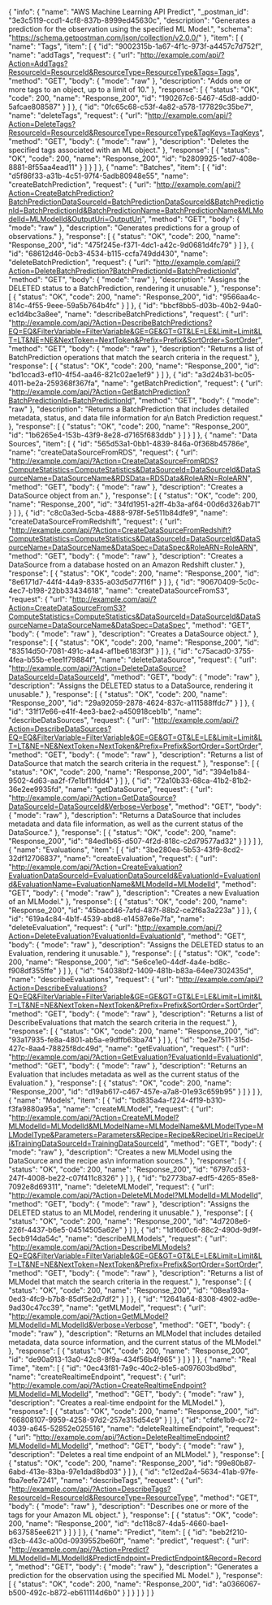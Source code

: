 {
  "info": {
    "name": "AWS Machine Learning API Predict",
    "_postman_id": "3e3c5119-ccd1-4cf8-837b-8999ed45630c",
    "description": "Generates a prediction for the observation using the specified ML Model.",
    "schema": "https://schema.getpostman.com/json/collection/v2.0.0/"
  },
  "item": [
    {
      "name": "Tags",
      "item": [
        {
          "id": "9002315b-1a67-4f1c-973f-a4457c7d752f",
          "name": "addTags",
          "request": {
            "url": "http://example.com/api/?Action=AddTags?ResourceId=ResourceId&ResourceType=ResourceType&Tags=Tags",
            "method": "GET",
            "body": {
              "mode": "raw"
            },
            "description": "Adds one or more tags to an object, up to a limit of 10."
          },
          "response": [
            {
              "status": "OK",
              "code": 200,
              "name": "Response_200",
              "id": "190267c6-5467-45d8-add0-5afcae808587"
            }
          ]
        },
        {
          "id": "0fc65c68-c53f-4a82-a578-177829c35be7",
          "name": "deleteTags",
          "request": {
            "url": "http://example.com/api/?Action=DeleteTags?ResourceId=ResourceId&ResourceType=ResourceType&TagKeys=TagKeys",
            "method": "GET",
            "body": {
              "mode": "raw"
            },
            "description": "Deletes the specified tags associated with an ML object."
          },
          "response": [
            {
              "status": "OK",
              "code": 200,
              "name": "Response_200",
              "id": "b2809925-1ed7-408e-8881-8f55aa4ead11"
            }
          ]
        }
      ]
    },
    {
      "name": "Batches",
      "item": [
        {
          "id": "d5f86f33-a31b-4c51-97f4-5adb80948e55",
          "name": "createBatchPrediction",
          "request": {
            "url": "http://example.com/api/?Action=CreateBatchPrediction?BatchPredictionDataSourceId=BatchPredictionDataSourceId&BatchPredictionId=BatchPredictionId&BatchPredictionName=BatchPredictionName&MLModelId=MLModelId&OutputUri=OutputUri",
            "method": "GET",
            "body": {
              "mode": "raw"
            },
            "description": "Generates predictions for a group of observations."
          },
          "response": [
            {
              "status": "OK",
              "code": 200,
              "name": "Response_200",
              "id": "475f245e-f371-4dc1-a42c-9d0681d4fc79"
            }
          ]
        },
        {
          "id": "68612d46-0cb3-4534-b115-ccfa749dd430",
          "name": "deleteBatchPrediction",
          "request": {
            "url": "http://example.com/api/?Action=DeleteBatchPrediction?BatchPredictionId=BatchPredictionId",
            "method": "GET",
            "body": {
              "mode": "raw"
            },
            "description": "Assigns the DELETED status to a BatchPrediction, rendering it unusable."
          },
          "response": [
            {
              "status": "OK",
              "code": 200,
              "name": "Response_200",
              "id": "9566aa4c-814c-4f55-9eee-59a5b764b4fc"
            }
          ]
        },
        {
          "id": "bbcf8bb5-d03b-40b2-94a0-ec1d4bc3a8ee",
          "name": "describeBatchPredictions",
          "request": {
            "url": "http://example.com/api/?Action=DescribeBatchPredictions?EQ=EQ&FilterVariable=FilterVariable&GE=GE&GT=GT&LE=LE&Limit=Limit&LT=LT&NE=NE&NextToken=NextToken&Prefix=Prefix&SortOrder=SortOrder",
            "method": "GET",
            "body": {
              "mode": "raw"
            },
            "description": "Returns a list of BatchPrediction operations that match the search criteria in the request."
          },
          "response": [
            {
              "status": "OK",
              "code": 200,
              "name": "Response_200",
              "id": "bd1ccad3-ef10-4f54-aa46-821c02ae1ef9"
            }
          ]
        },
        {
          "id": "a3d24b31-bc05-4011-be2a-259368f367fa",
          "name": "getBatchPrediction",
          "request": {
            "url": "http://example.com/api/?Action=GetBatchPrediction?BatchPredictionId=BatchPredictionId",
            "method": "GET",
            "body": {
              "mode": "raw"
            },
            "description": "Returns a BatchPrediction that includes detailed metadata, status, and data file information for a\n            Batch Prediction request."
          },
          "response": [
            {
              "status": "OK",
              "code": 200,
              "name": "Response_200",
              "id": "1b6265e4-153b-43f9-8e28-d7165f683ddb"
            }
          ]
        }
      ]
    },
    {
      "name": "Data Sources",
      "item": [
        {
          "id": "565d53a1-0bb1-4839-846a-0f368b45786e",
          "name": "createDataSourceFromRDS",
          "request": {
            "url": "http://example.com/api/?Action=CreateDataSourceFromRDS?ComputeStatistics=ComputeStatistics&DataSourceId=DataSourceId&DataSourceName=DataSourceName&RDSData=RDSData&RoleARN=RoleARN",
            "method": "GET",
            "body": {
              "mode": "raw"
            },
            "description": "Creates a DataSource object from an."
          },
          "response": [
            {
              "status": "OK",
              "code": 200,
              "name": "Response_200",
              "id": "34fd1951-a2ff-4b3a-af64-00d6d326ab71"
            }
          ]
        },
        {
          "id": "c8c0a3ed-5cba-4888-978f-5e511b84dfe9",
          "name": "createDataSourceFromRedshift",
          "request": {
            "url": "http://example.com/api/?Action=CreateDataSourceFromRedshift?ComputeStatistics=ComputeStatistics&DataSourceId=DataSourceId&DataSourceName=DataSourceName&DataSpec=DataSpec&RoleARN=RoleARN",
            "method": "GET",
            "body": {
              "mode": "raw"
            },
            "description": "Creates a DataSource from a database hosted on an Amazon Redshift cluster."
          },
          "response": [
            {
              "status": "OK",
              "code": 200,
              "name": "Response_200",
              "id": "8e6171d7-44f4-44a9-8335-a03d5d77f16f"
            }
          ]
        },
        {
          "id": "90670409-5c0c-4ec7-b198-22bb33434618",
          "name": "createDataSourceFromS3",
          "request": {
            "url": "http://example.com/api/?Action=CreateDataSourceFromS3?ComputeStatistics=ComputeStatistics&DataSourceId=DataSourceId&DataSourceName=DataSourceName&DataSpec=DataSpec",
            "method": "GET",
            "body": {
              "mode": "raw"
            },
            "description": "Creates a DataSource object."
          },
          "response": [
            {
              "status": "OK",
              "code": 200,
              "name": "Response_200",
              "id": "83514d50-7081-491c-a4a4-af1be6183f3f"
            }
          ]
        },
        {
          "id": "c75acad0-3755-4fea-b55b-e1ee1f79884f",
          "name": "deleteDataSource",
          "request": {
            "url": "http://example.com/api/?Action=DeleteDataSource?DataSourceId=DataSourceId",
            "method": "GET",
            "body": {
              "mode": "raw"
            },
            "description": "Assigns the DELETED status to a DataSource, rendering it unusable."
          },
          "response": [
            {
              "status": "OK",
              "code": 200,
              "name": "Response_200",
              "id": "29a92059-2878-4624-837c-a111588ffdc7"
            }
          ]
        },
        {
          "id": "31f17e66-e41f-4ee3-bae2-a450918ceb1b",
          "name": "describeDataSources",
          "request": {
            "url": "http://example.com/api/?Action=DescribeDataSources?EQ=EQ&FilterVariable=FilterVariable&GE=GE&GT=GT&LE=LE&Limit=Limit&LT=LT&NE=NE&NextToken=NextToken&Prefix=Prefix&SortOrder=SortOrder",
            "method": "GET",
            "body": {
              "mode": "raw"
            },
            "description": "Returns a list of DataSource that match the search criteria in the request."
          },
          "response": [
            {
              "status": "OK",
              "code": 200,
              "name": "Response_200",
              "id": "394e1b84-9502-4d63-aa2f-f7e1bf11fdd4"
            }
          ]
        },
        {
          "id": "72a10b33-68ca-41b2-81b2-36e2ee9935fd",
          "name": "getDataSource",
          "request": {
            "url": "http://example.com/api/?Action=GetDataSource?DataSourceId=DataSourceId&Verbose=Verbose",
            "method": "GET",
            "body": {
              "mode": "raw"
            },
            "description": "Returns a DataSource that includes metadata and data file information, as well as the current status of the DataSource."
          },
          "response": [
            {
              "status": "OK",
              "code": 200,
              "name": "Response_200",
              "id": "84ed1b65-d507-4f2d-818c-c2d79577ad32"
            }
          ]
        }
      ]
    },
    {
      "name": "Evaluations",
      "item": [
        {
          "id": "3be280ea-5b53-43f9-8cd2-32df12706837",
          "name": "createEvaluation",
          "request": {
            "url": "http://example.com/api/?Action=CreateEvaluation?EvaluationDataSourceId=EvaluationDataSourceId&EvaluationId=EvaluationId&EvaluationName=EvaluationName&MLModelId=MLModelId",
            "method": "GET",
            "body": {
              "mode": "raw"
            },
            "description": "Creates a new Evaluation of an MLModel."
          },
          "response": [
            {
              "status": "OK",
              "code": 200,
              "name": "Response_200",
              "id": "45bacd46-7afd-487f-88b2-ce2f6a3a223a"
            }
          ]
        },
        {
          "id": "619a4c84-4b1f-4539-abd8-e14587e6e7fa",
          "name": "deleteEvaluation",
          "request": {
            "url": "http://example.com/api/?Action=DeleteEvaluation?EvaluationId=EvaluationId",
            "method": "GET",
            "body": {
              "mode": "raw"
            },
            "description": "Assigns the DELETED status to an Evaluation, rendering it unusable."
          },
          "response": [
            {
              "status": "OK",
              "code": 200,
              "name": "Response_200",
              "id": "5e6ce1e0-44df-4a4e-bd8c-f908df355ffe"
            }
          ]
        },
        {
          "id": "54038bf2-1409-481b-b83a-64ee7302435d",
          "name": "describeEvaluations",
          "request": {
            "url": "http://example.com/api/?Action=DescribeEvaluations?EQ=EQ&FilterVariable=FilterVariable&GE=GE&GT=GT&LE=LE&Limit=Limit&LT=LT&NE=NE&NextToken=NextToken&Prefix=Prefix&SortOrder=SortOrder",
            "method": "GET",
            "body": {
              "mode": "raw"
            },
            "description": "Returns a list of DescribeEvaluations that match the search criteria in the request."
          },
          "response": [
            {
              "status": "OK",
              "code": 200,
              "name": "Response_200",
              "id": "93a17935-fe8a-4801-ab5a-e9dffb63ba74"
            }
          ]
        },
        {
          "id": "be2e7511-315d-427c-8aa4-78825f8dc49d",
          "name": "getEvaluation",
          "request": {
            "url": "http://example.com/api/?Action=GetEvaluation?EvaluationId=EvaluationId",
            "method": "GET",
            "body": {
              "mode": "raw"
            },
            "description": "Returns an Evaluation that includes metadata as well as the current status of the Evaluation."
          },
          "response": [
            {
              "status": "OK",
              "code": 200,
              "name": "Response_200",
              "id": "d19ab617-c467-457e-a7a8-01e93c659b95"
            }
          ]
        }
      ]
    },
    {
      "name": "Models",
      "item": [
        {
          "id": "bd835a4a-f224-4f19-b310-f3fa9880a95a",
          "name": "createMLModel",
          "request": {
            "url": "http://example.com/api/?Action=CreateMLModel?MLModelId=MLModelId&MLModelName=MLModelName&MLModelType=MLModelType&Parameters=Parameters&Recipe=Recipe&RecipeUri=RecipeUri&TrainingDataSourceId=TrainingDataSourceId",
            "method": "GET",
            "body": {
              "mode": "raw"
            },
            "description": "Creates a new MLModel using the DataSource and the recipe as\n            information sources."
          },
          "response": [
            {
              "status": "OK",
              "code": 200,
              "name": "Response_200",
              "id": "6797cd53-247f-4008-be22-c07f411c8326"
            }
          ]
        },
        {
          "id": "b2773ba7-edf5-4265-85e8-7092e8d69311",
          "name": "deleteMLModel",
          "request": {
            "url": "http://example.com/api/?Action=DeleteMLModel?MLModelId=MLModelId",
            "method": "GET",
            "body": {
              "mode": "raw"
            },
            "description": "Assigns the DELETED status to an MLModel, rendering it unusable."
          },
          "response": [
            {
              "status": "OK",
              "code": 200,
              "name": "Response_200",
              "id": "4d7208e6-226f-4437-b6e5-04514505a62e"
            }
          ]
        },
        {
          "id": "1d16d0c6-88c2-490d-9d9f-5ecb914da54c",
          "name": "describeMLModels",
          "request": {
            "url": "http://example.com/api/?Action=DescribeMLModels?EQ=EQ&FilterVariable=FilterVariable&GE=GE&GT=GT&LE=LE&Limit=Limit&LT=LT&NE=NE&NextToken=NextToken&Prefix=Prefix&SortOrder=SortOrder",
            "method": "GET",
            "body": {
              "mode": "raw"
            },
            "description": "Returns a list of MLModel that match the search criteria in the request."
          },
          "response": [
            {
              "status": "OK",
              "code": 200,
              "name": "Response_200",
              "id": "08ea193a-0ed3-4fc9-b7b8-85df5e2d7df2"
            }
          ]
        },
        {
          "id": "12641a64-8308-4902-ad9e-9ad30c47cc39",
          "name": "getMLModel",
          "request": {
            "url": "http://example.com/api/?Action=GetMLModel?MLModelId=MLModelId&Verbose=Verbose",
            "method": "GET",
            "body": {
              "mode": "raw"
            },
            "description": "Returns an MLModel that includes detailed metadata, data source information, and the current status of the MLModel."
          },
          "response": [
            {
              "status": "OK",
              "code": 200,
              "name": "Response_200",
              "id": "de90a913-13a0-42c8-8f9a-434f56b4f965"
            }
          ]
        }
      ]
    },
    {
      "name": "Real Time",
      "item": [
        {
          "id": "0ec43f81-7a9c-40c2-b1e5-a097603bd9bd",
          "name": "createRealtimeEndpoint",
          "request": {
            "url": "http://example.com/api/?Action=CreateRealtimeEndpoint?MLModelId=MLModelId",
            "method": "GET",
            "body": {
              "mode": "raw"
            },
            "description": "Creates a real-time endpoint for the MLModel."
          },
          "response": [
            {
              "status": "OK",
              "code": 200,
              "name": "Response_200",
              "id": "66808107-9959-4258-97d2-257e315d54c9"
            }
          ]
        },
        {
          "id": "cfdfe1b9-cc72-4039-a645-52852e025516",
          "name": "deleteRealtimeEndpoint",
          "request": {
            "url": "http://example.com/api/?Action=DeleteRealtimeEndpoint?MLModelId=MLModelId",
            "method": "GET",
            "body": {
              "mode": "raw"
            },
            "description": "Deletes a real time endpoint of an MLModel."
          },
          "response": [
            {
              "status": "OK",
              "code": 200,
              "name": "Response_200",
              "id": "99e80b87-6abd-413e-83ba-97e1dad8bd03"
            }
          ]
        },
        {
          "id": "c12ed2a4-5634-41ab-97fe-fba7eefe7241",
          "name": "describeTags",
          "request": {
            "url": "http://example.com/api/?Action=DescribeTags?ResourceId=ResourceId&ResourceType=ResourceType",
            "method": "GET",
            "body": {
              "mode": "raw"
            },
            "description": "Describes one or more of the tags for your Amazon ML object."
          },
          "response": [
            {
              "status": "OK",
              "code": 200,
              "name": "Response_200",
              "id": "dc118c87-4da5-4660-bae1-b637585ee621"
            }
          ]
        }
      ]
    },
    {
      "name": "Predict",
      "item": [
        {
          "id": "beb2f210-d3cb-443c-a00d-0939552be60f",
          "name": "predict",
          "request": {
            "url": "http://example.com/api/?Action=Predict?MLModelId=MLModelId&PredictEndpoint=PredictEndpoint&Record=Record",
            "method": "GET",
            "body": {
              "mode": "raw"
            },
            "description": "Generates a prediction for the observation using the specified ML Model."
          },
          "response": [
            {
              "status": "OK",
              "code": 200,
              "name": "Response_200",
              "id": "a0366067-b500-492c-b872-eb611114d6b0"
            }
          ]
        }
      ]
    }
  ]
}